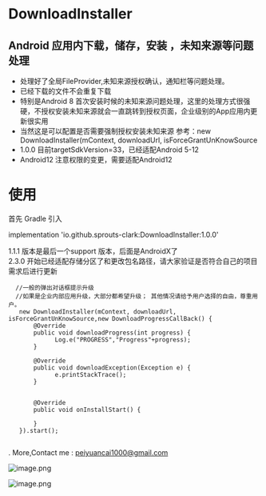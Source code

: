 # DownloadInstaller

## Android 应用内下载，储存，安装 ，未知来源等问题处理

- 处理好了全局FileProvider,未知来源授权确认，通知栏等问题处理。
- 已经下载的文件不会重复下载
- 特别是Android 8 首次安装时候的未知来源问题处理，这里的处理方式很强硬，不授权安装未知来源就会一直跳转到授权页面，企业级别的App应用内更新很实用
- 当然这是可以配置是否需要强制授权安装未知来源 参考：new DownloadInstaller(mContext, downloadUrl, isForceGrantUnKnowSource
- 1.0.0 目前targetSdkVersion=33，已经适配Android 5-12
- Android12 注意权限的变更，需要适配Android12


# 使用

首先 Gradle 引入


implementation 'io.github.sprouts-clark:DownloadInstaller:1.0.0'

1.1.1 版本是最后一个support 版本，后面是AndroidX了   
2.3.0 开始已经适配存储分区了和更改包名路径，请大家验证是否符合自己的项目需求后进行更新

  ```
    //一般的弹出对话框提示升级
    //如果是企业内部应用升级，大部分都希望升级； 其他情况请给予用户选择的自由，尊重用户。
     new DownloadInstaller(mContext, downloadUrl, isForceGrantUnKnowSource,new DownloadProgressCallBack() {
         @Override
         public void downloadProgress(int progress) {
               Log.e("PROGRESS","Progress"+progress);
         }
    
         @Override
         public void downloadException(Exception e) {
               e.printStackTrace();
         }
    

         @Override
         public void onInstallStart() {
    
         }
     }).start();
     
  ```


.
More,Contact me : peiyuancai1000@gmail.com

![image.png]()

![image.png]()